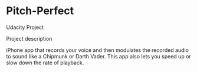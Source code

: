 # Pitch-Perfect
Udacity Project

Project description

iPhone app that records your voice and then modulates the recorded audio to sound like a Chipmunk or Darth Vader. This app also lets you speed up or slow down the rate of playback.
